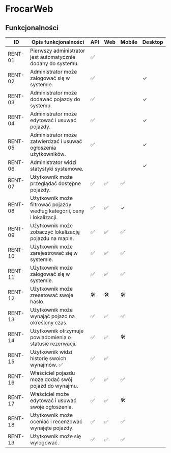 # FrocarWeb
## Funkcjonalności

| ID        | Opis funkcjonalności                                      | API | Web | Mobile | Desktop |
|-----------|----------------------------------------------------------|-----|-----|--------|---------|
| RENT-01   | Pierwszy administrator jest automatycznie dodany do systemu.  | ✅    |     |        |         |
| RENT-02   | Administrator może zalogować się w systemie.            | ✅    |     |        | ✓       |
| RENT-03   | Administrator może dodawać pojazdy do systemu.          | ✅    |     |        | ✓       |
| RENT-04   | Administrator może edytować i usuwać pojazdy.           | ✅    |     |        | ✓       |
| RENT-05   | Administrator może zatwierdzać i usuwać ogłoszenia użytkowników. | ✅    |     |        | ✓       |
| RENT-06   | Administrator widzi statystyki systemowe.               |    |     |        | ✓       |
| RENT-07   | Użytkownik może przeglądać dostępne pojazdy.            | ✅    | ✅   | ✅     |         |
| RENT-08   | Użytkownik może filtrować pojazdy według kategorii, ceny i lokalizacji. | ✅    | ✅  | ✓      |         |
| RENT-09   | Użytkownik może zobaczyć lokalizację pojazdu na mapie.  | ✅    | ✅   | ✅      |         |
| RENT-10   | Użytkownik może zarejestrować się w systemie.           | ✅    | ✅   | ✅      |         |
| RENT-11   | Użytkownik może zalogować się w systemie.               | ✅    | ✅   | ✅      |         |
| RENT-12   | Użytkownik może zresetować swoje hasło.                 |🛠️   |🛠️  |🛠️     |         |
| RENT-13   | Użytkownik może wynająć pojazd na określony czas.       | ✅   | ✅   | ✅      |         |
| RENT-14   | Użytkownik otrzymuje powiadomienia o statusie rezerwacji. |✅   |✅  | 🛠️      |         |
| RENT-15   | Użytkownik widzi historię swoich wynajmów.              ✅   | ✅  | ✅      |         |
| RENT-16   | Właściciel pojazdu może dodać swój pojazd do wynajmu.   | ✅    | ✅   | ✅      |         |
| RENT-17   | Właściciel może edytować i usuwać swoje ogłoszenia.     | ✅    | ✅   | 🛠️      |         |
| RENT-18   | Użytkownik może oceniać i recenzować wynajęte pojazdy.  |✅   | ✅  | ✅      |         |
| RENT-19   | Użytkownik może się wylogować.                          |   ✅   | ✅   | ✅      |         |
